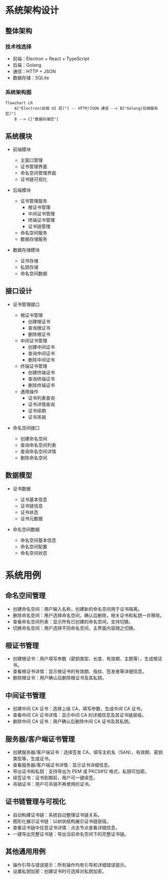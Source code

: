 # 系统架构设计

## 整体架构

### 技术栈选择

- 前端：Electron + React + TypeScript
- 后端：Golang
- 通信：HTTP + JSON
- 数据存储：SQLite

### 系统架构图

```mermaid
flowchart LR
    A["Electron(前端 UI 层)"] -- HTTP/JSON 通信 --> B["Golang(后端服务层)"]
    B --> C["数据存储层"]
```

## 系统模块

- 前端模块

  - 主窗口管理
  - 证书管理界面
  - 命名空间管理界面
  - 证书链可视化

- 后端模块

  - 证书管理服务
    - 根证书管理
    - 中间证书管理
    - 终端证书管理
    - 证书链管理
  - 命名空间服务
  - 数据存储服务

- 数据存储模块
  - 证书存储
  - 私钥存储
  - 命名空间数据

## 接口设计

- 证书管理接口

  - 根证书管理
    - 创建根证书
    - 查询根证书
    - 删除根证书
  - 中间证书管理
    - 创建中间证书
    - 查询中间证书
    - 删除中间证书
  - 终端证书管理
    - 创建终端证书
    - 查询终端证书
    - 删除终端证书
  - 通用操作
    - 证书列表查询
    - 证书详情查询
    - 证书续期
    - 证书吊销

- 命名空间接口

  - 创建命名空间
  - 查询命名空间列表
  - 查询命名空间详情
  - 删除命名空间

## 数据模型

- 证书数据

  - 证书基本信息
  - 证书链信息
  - 证书状态
  - 证书元数据

- 命名空间数据
  - 命名空间基本信息
  - 命名空间配置
  - 命名空间状态

# 系统用例

## 命名空间管理

- 创建命名空间：用户输入名称，创建新的命名空间用于证书隔离。
- 删除命名空间：用户选择命名空间，确认后删除，相关证书和私钥一并移除。
- 查看命名空间列表：显示所有已创建的命名空间，支持切换。
- 切换命名空间：用户选择不同命名空间，主界面内容随之切换。

## 根证书管理

- 创建根证书：用户填写参数（密钥类型、长度、有效期、主题等），生成根证书。
- 查看根证书详情：显示根证书的有效期、指纹、签发者等详细信息。
- 删除根证书：用户确认后删除根证书及其私钥。

## 中间证书管理

- 创建中间 CA 证书：选择上级 CA，填写参数，生成中间 CA 证书。
- 查看中间 CA 证书详情：显示中间 CA 的详细信息及其证书链层级。
- 删除中间 CA 证书：用户确认后删除中间 CA 证书及其私钥。

## 服务器/客户端证书管理

- 创建服务器/客户端证书：选择签发 CA，填写主机名（SAN）、有效期、密钥类型等，生成证书。
- 查看服务器/客户端证书详情：显示证书详细信息。
- 导出证书和私钥：支持导出为 PEM 或 PKCS#12 格式，私钥可加密。
- 续签证书：证书到期前，用户可一键续签。
- 吊销证书：用户可吊销不再使用的证书。

## 证书链管理与可视化

- 自动构建证书链：系统自动整理证书链关系。
- 图形化展示证书链：以树状结构展示证书链层级。
- 查看证书链中任意证书详情：点击节点查看详细信息。
- 一键导出完整证书链：导出当前命名空间下的完整证书链。

## 其他通用用例

- 操作引导与错误提示：所有操作均有引导和详细错误提示。
- 设置私钥加密：创建证书时可选择对私钥加密。
